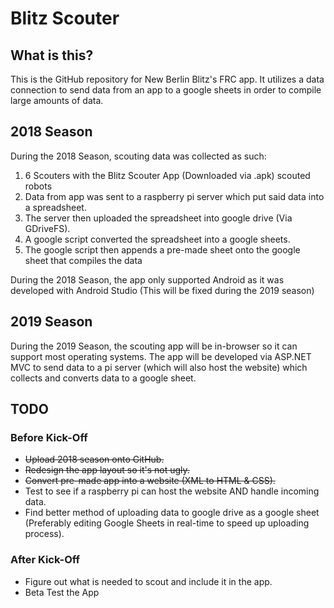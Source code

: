 # Blitz Scouter
## What is this?
This is the GitHub repository for New Berlin Blitz's FRC app. It utilizes a data connection to send data from an app to a google sheets in order to compile large amounts of data.
## 2018 Season
During the 2018 Season, scouting data was collected as such:
1. 6 Scouters with the Blitz Scouter App (Downloaded via .apk) scouted robots
2. Data from app was sent to a raspberry pi server which put said data into a spreadsheet.
3. The server then uploaded the spreadsheet into google drive (Via GDriveFS).
4. A google script converted the spreadsheet into a google sheets.
5. The google script then appends a pre-made sheet onto the google sheet that compiles the data

During the 2018 Season, the app only supported Android as it was developed with Android Studio (This will be fixed during the 2019 season)

## 2019 Season
During the 2019 Season, the scouting app will be in-browser so it can support most operating systems. The app will be developed via ASP.NET MVC to send data to a pi server (which will also host the website) which collects and converts data to a google sheet.

## TODO
### Before Kick-Off
- ~~Upload 2018 season onto GitHub.~~
- ~~Redesign the app layout so it's not ugly.~~
- ~~Convert pre-made app into a website (XML to HTML & CSS).~~
- Test to see if a raspberry pi can host the website AND handle incoming data.
- Find better method of uploading data to google drive as a google sheet (Preferably editing Google Sheets in real-time to speed up uploading process).
### After Kick-Off
- Figure out what is needed to scout and include it in the app.
- Beta Test the App
